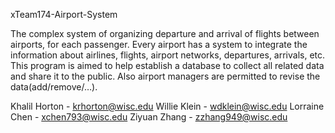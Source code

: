 xTeam174-Airport-System

The complex system of organizing departure and arrival of flights between airports, for each passenger.
Every airport has a system to integrate the information about airlines, flights, airport networks, departures, arrivals, etc. 
This program is aimed to help establish a database to collect all related data and share it to the public.
Also airport managers are permitted to revise the data(add/remove/…).

Khalil Horton - krhorton@wisc.edu
Willie Klein - wdklein@wisc.edu
Lorraine Chen - xchen793@wisc.edu
Ziyuan Zhang - zzhang949@wisc.edu


